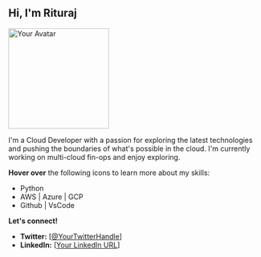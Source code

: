 ##  Hi, I'm Rituraj

<img src="[https://github.com/yourusername/yourrepository/blob/master/path/to/your/image.jpg](https://github.com/riturajreso/riturajreso/blob/main/Rituraj_PIC.png)" alt="Your Avatar" width="200">


I'm a Cloud Developer with a passion for exploring the latest technologies and pushing the boundaries of what's possible in the cloud. I'm currently working on multi-cloud fin-ops and enjoy exploring.

**Hover over** the following icons to learn more about my skills:

*  Python
*  AWS | Azure | GCP
*  Github | VsCode 


**Let's connect!**

* **Twitter:** [[@YourTwitterHandle](https://twitter.com/i_m_Rituraj)]
* **LinkedIn:** [[Your LinkedIn URL](https://www.linkedin.com/in/riturajreso/)]
